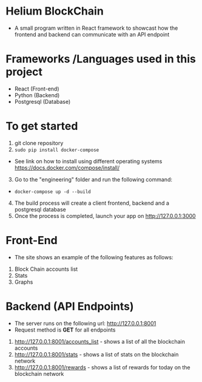 # Helium BlockChain 
- A small program written in React framework to showcast how the frontend and backend can communicate with an API endpoint

# Frameworks /Languages used in this project
- React (Front-end)
- Python (Backend)
- Postgresql (Database)

# To get started
1. git clone repository
2. `sudo pip install docker-compose` 
 - See link on how to install using different operating systems https://docs.docker.com/compose/install/
3. Go to the "engineering" folder and run the following command:
  - `docker-compose up -d --build`
4. The build process will create a client frontend, backend and a postgresql database
5. Once the process is completed, launch your app on http://127.0.0.1:3000

# Front-End
- The site shows an example of the following features as follows:
1. Block Chain accounts list
2. Stats
3. Graphs

# Backend (API Endpoints)
- The server runs on the following url: http://127.0.0.1:8001
- Request method is **GET** for all endpoints
1. http://127.0.0.1:8001/accounts_list - shows a list of all the blockchain accounts
2. http://127.0.0.1:8001/stats - shows a list of stats on the blockchain network
3. http://127.0.0.1:8001/rewards - shows a list of rewards for today on the blockchain network

